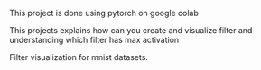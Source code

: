 This project is done using pytorch on google colab

This projects explains how can you create and visualize filter and understanding which filter has max activation

Filter visualization for mnist datasets.

